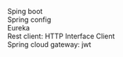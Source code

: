 Sping boot
</br>
Spring config
</br>
Eureka
</br>
Rest client: HTTP Interface Client
</br>
Spring cloud gateway: jwt
